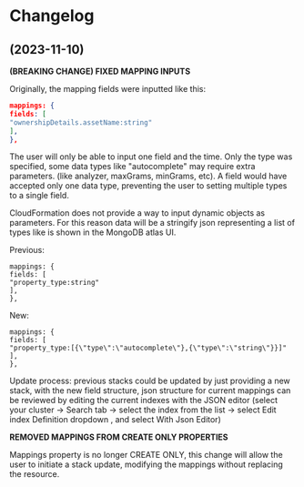 # Changelog

## (2023-11-10)

**(BREAKING CHANGE) FIXED MAPPING INPUTS**

Originally, the mapping fields were inputted like this:
``` json
mappings: {
fields: [
"ownershipDetails.assetName:string"
],
},
``` 

The user will only be able to input one field and the time. 
Only the type was specified, some data types like "autocomplete" may require extra parameters. 
(like analyzer, maxGrams, minGrams, etc).
A field would have accepted only one data type, preventing the user to setting multiple types to a single field. 

CloudFormation does not provide a way to input dynamic objects as parameters. 
For this reason data will be a stringify json representing a list of types like is shown in the MongoDB atlas UI.

Previous:
```
mappings: {
fields: [
"property_type:string"
],
},
``` 

New:
```
mappings: {
fields: [
"property_type:[{\"type\":\"autocomplete\"},{\"type\":\"string\"}}]"
],
},
```

Update process: previous stacks could be updated by just providing a new stack, with the new field structure, json structure
for current mappings can be reviewed by editing the current indexes with the JSON editor 
(select your cluster -> Search tab -> select the index from the list -> select Edit index Definition dropdown , and select With Json Editor)

**REMOVED MAPPINGS FROM CREATE ONLY PROPERTIES**

Mappings property is no longer CREATE ONLY, this change will allow the user to initiate a stack update, modifying the 
mappings without replacing the resource.
